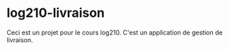 # log210-livraison
Ceci est un projet pour le cours log210. C'est un application de gestion de livraison.
